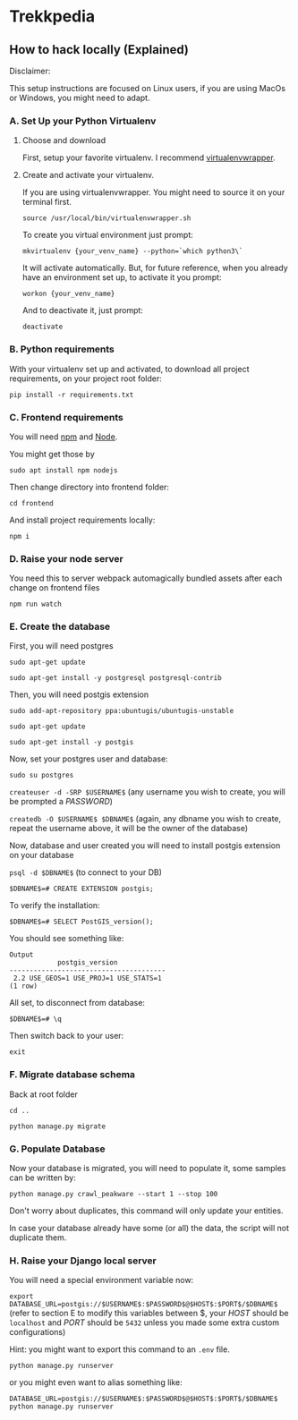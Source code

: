 # Trekkpedia

## How to hack locally (Explained)

Disclaimer:

This setup instructions are focused on Linux users, if you are using MacOs or Windows, you might need to adapt.

### A. Set Up your Python Virtualenv

1. Choose and download

    First, setup your favorite virtualenv. I recommend [virtualenvwrapper](https://virtualenvwrapper.readthedocs.io/en/latest/).

2. Create and activate your virtualenv.

    If you are using virtualenvwrapper. You might need to source it on your terminal first.

    `source /usr/local/bin/virtualenvwrapper.sh`

    To create you virtual environment just prompt:

    ``mkvirtualenv {your_venv_name} --python=`which python3\` ``

    It will activate automatically. But, for future reference, when you already have an environment set up, to activate it you prompt:

    `workon {your_venv_name}`

    And to deactivate it, just prompt:

    `deactivate`

### B. Python requirements

With your virtualenv set up and activated, to download all project requirements, on your project root folder:

`pip install -r requirements.txt`

### C. Frontend requirements

You will need [npm](https://www.npmjs.com/) and [Node](https://nodejs.org).

You might get those by

`sudo apt install npm nodejs`

Then change directory into frontend folder:

`cd frontend`

And install project requirements locally:

`npm i`

### D. Raise your node server

You need this to server webpack automagically bundled assets after each change on frontend files

`npm run watch`

### E. Create the database

First, you will need postgres

`sudo apt-get update`

`sudo apt-get install -y postgresql postgresql-contrib`

Then, you will need postgis extension

`sudo add-apt-repository ppa:ubuntugis/ubuntugis-unstable`

`sudo apt-get update`

`sudo apt-get install -y postgis`

Now, set your postgres user and database:

`sudo su postgres`

`createuser -d -SRP $USERNAME$` (any username you wish to create, you will be prompted a $PASSWORD$)

`createdb -O $USERNAME$ $DBNAME$` (again, any dbname you wish to create, repeat the username above, it will be the owner of the database)

Now, database and user created you will need to install postgis extension on your database

`psql -d $DBNAME$` (to connect to your DB)

`$DBNAME$=# CREATE EXTENSION postgis;`

To verify the installation:

`$DBNAME$=# SELECT PostGIS_version();`

You should see something like:

```
Output
            postgis_version
---------------------------------------
 2.2 USE_GEOS=1 USE_PROJ=1 USE_STATS=1
(1 row)
```

All set, to disconnect from database:

`$DBNAME$=# \q`

Then switch back to your user:

`exit`

### F. Migrate database schema

Back at root folder

`cd ..`

`python manage.py migrate`

### G. Populate Database

Now your database is migrated, you will need to populate it, some samples can be written by:

`python manage.py crawl_peakware --start 1 --stop 100`

Don't worry about duplicates, this command will only update your entities.

In case your database already have some (or all) the data, the script will not duplicate them.

### H. Raise your Django local server

You will need a special environment variable now:

`export DATABASE_URL=postgis://$USERNAME$:$PASSWORD$@$HOST$:$PORT$/$DBNAME$` (refer to section E to modify this variables between $, your $HOST$ should be `localhost` and $PORT$ should be `5432` unless you made some extra custom configurations)

Hint: you might want to export this command to an `.env` file.

`python manage.py runserver`

or you might even want to alias something like:

`DATABASE_URL=postgis://$USERNAME$:$PASSWORD$@$HOST$:$PORT$/$DBNAME$ python manage.py runserver`